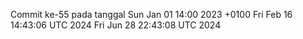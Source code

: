 Commit ke-55 pada tanggal Sun Jan 01 14:00 2023 +0100
Fri Feb 16 14:43:06 UTC 2024
Fri Jun 28 22:43:08 UTC 2024
